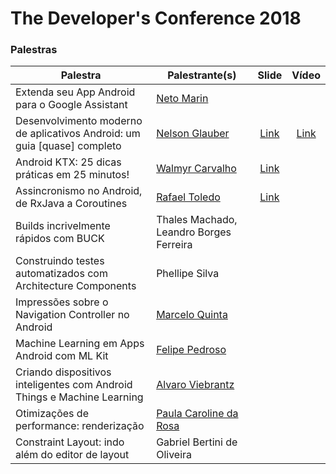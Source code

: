 # The Developer's Conference 2018

### Palestras

Palestra | Palestrante(s) | Slide | Vídeo
-------- | -------------- |:-----:|:-----:
Extenda seu App Android para o Google Assistant | [Neto Marin](https://twitter.com/@netomarin) |  |  
Desenvolvimento moderno de aplicativos Android: um guia [quase] completo | [Nelson Glauber](https://twitter.com/@nglauber) | [Link](https://www.slideshare.net/nglauber/desenvolvimento-moderno-de-aplicativos-android-106444818) |  [Link](https://www.eventials.com/Globalcode/tdc-sp-2018-stadium-quarta-2/)
Android KTX: 25 dicas práticas em 25 minutos! | [Walmyr Carvalho](https://twitter.com/@walmyrcarvalho) | [Link](https://speakerdeck.com/walmyrcarvalho/android-ktx-25-dicas-em-25-minutos "Link") | 
Assincronismo no Android, de RxJava a Coroutines | [Rafael Toledo](https://twitter.com/@_rafaeltoledo) | [Link](https://speakerdeck.com/rafaeltoledo/android-assincrono) |  
Builds incrivelmente rápidos com BUCK | Thales Machado, Leandro Borges Ferreira |  |  
Construindo testes automatizados com Architecture Components | Phellipe Silva |  |  
Impressões sobre o Navigation Controller no Android | [Marcelo Quinta](https://twitter.com/mrquinta) |  |  
Machine Learning em Apps Android com ML Kit | [Felipe Pedroso](https://twitter.com/felipeapedroso) |  |  
Criando dispositivos inteligentes com Android Things e Machine Learning | [Alvaro Viebrantz](https://twitter.com/@alvaroviebrantz) |  |  
Otimizações de performance: renderização | [Paula Caroline da Rosa](https://twitter.com/@_paulacr) |  |  
Constraint Layout: indo além do editor de layout  | Gabriel Bertini de Oliveira |  |  
 
